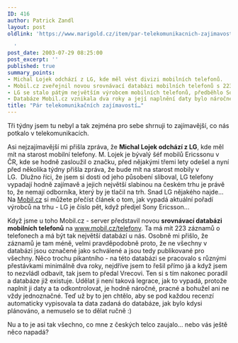 ```yaml
---
ID: 416
author: Patrick Zandl
layout: post
oldlink: 'https://www.marigold.cz/item/par-telekomunikacnich-zajimavosti

  '
post_date: 2003-07-29 08:25:00
post_excerpt: ''
published: true
summary_points:
- Michal Lojek odchází z LG, kde měl vést divizi mobilních telefonů.
- Mobil.cz zveřejnil novou srovnávací databázi mobilních telefonů s 223 záznamy.
- LG se stalo pátým největším výrobcem mobilních telefonů, předběhlo Sony Ericsson.
- Databáze Mobil.cz vznikala dva roky a její naplnění daty bylo náročné.
title: "Pár telekomunikačních zajímavostí…"
---
```


<p>
Tři týdny jsem tu nebyl a tak zejména pro sebe shrnuji to zajímavější, co nás potkalo v telekomunikacích. </p>

<p>
Asi nejzajímavější mi přišla zpráva, že <STRONG>Michal Lojek odchází z LG</STRONG>, kde měl mít na starost mobilní telefony. M. Lojek je bývalý šéf mobilů Ericssonu v ČR, kde se hodně zasloužil o značku, před nějakými třemi lety odešel a nyní před několika týdny přišla zpráva, že bude mít na starost mobily v LG.&#160;&#160;Dlužno říci, že jsem si dosti od jeho působení sliboval, LG telefony vypadají hodně zajímavě a jejich největší slabinou na českém trhu je právě to, že nemají odborníka, který by je tlačil na trh. Snad LG nějakého najde... Na <A href="http://www.mobil.cz/trhy-business/prodej2002vs2003030609.html" target=_blank>Mobil.cz</A> si můžete přečíst článek o tom, jak vypadá aktuální pořadí výrobců na trhu - LG je číslo pět, když předjel Sony Ericsson...</p>

<p>
Když jsme u toho Mobil.cz - server představil novou <STRONG>srovnávací databázi mobilních telefonů</STRONG> na <A href="http://www.mobil.cz/telefony">www.mobil.cz/telefony</A>. Ta má mít&#160;223 záznamů o telefonech a má být tak největší databází u nás. Osobně mi přišlo, že záznamů je tam méně, velmi pravděpodobně proto, že ne všechny v databázi jsou označené jako schválené a jsou tedy publikované pro všechny. Něco trochu pikantního - na této databázi se pracovalo s různými přestávkami minimálně dva roky, nejdříve jsem to řešil přímo já a když jsem to nezvládl odbavit, tak jsem to předal Vrecovi. Ten si s tím nakonec poradil a databáze již existuje. Udělat ji není taková legrace, jak to vypadá, protože naplnit ji daty a ta odkontrolovat, je hodně náročné, pracné a bohužel ani ne vždy jednoznačné. Teď už by to jen chtělo, aby se pod každou recenzí automaticky vypisovala ta data zadaná do databáze, jak bylo kdysi plánováno, a nemuselo se to dělat ručně :)</p>

<p>
Nu a to je asi tak všechno, co mne z českých telco zaujalo... nebo vás ještě něco napadá?</p>